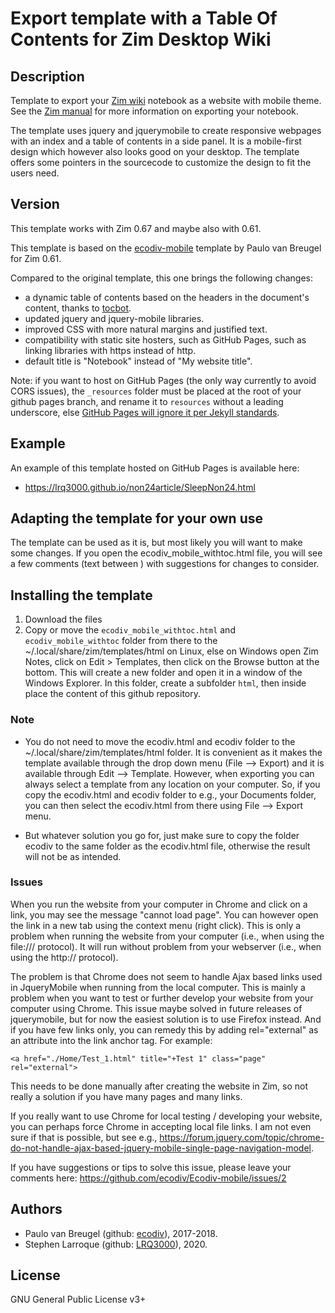 Export template with a Table Of Contents for Zim Desktop Wiki
=============================================================

## Description
Template to export your [Zim wiki](http://www.zim-wiki.org/) notebook as a website with mobile theme. See the [Zim manual](http://zim-wiki.org/manual/Help/Export.html) for more information on exporting your notebook. 

The template uses jquery and jquerymobile to create responsive webpages with an index and a table of contents in a side panel. It is a mobile-first design which however also looks good on your desktop. The template offers some pointers in the sourcecode to customize the design to fit the users need.  

## Version
This template works with Zim 0.67 and maybe also with 0.61.

This template is based on the [ecodiv-mobile](https://github.com/ecodiv/ZIM-templates/tree/master/Ecodiv-mobile) template by Paulo van Breugel for Zim 0.61.

Compared to the original template, this one brings the following changes:
* a dynamic table of contents based on the headers in the document's content, thanks to [tocbot](https://tscanlin.github.io/tocbot/).
* updated jquery and jquery-mobile libraries.
* improved CSS with more natural margins and justified text.
* compatibility with static site hosters, such as GitHub Pages, such as linking libraries with https instead of http.
* default title is "Notebook" instead of "My website title".

Note: if you want to host on GitHub Pages (the only way currently to avoid CORS issues), the `_resources` folder must be placed at the root of your github pages branch, and rename it to `resources` without a leading underscore, else [GitHub Pages will ignore it per Jekyll standards](https://help.github.com/en/github/working-with-github-pages/about-github-pages-and-jekyll).

## Example
An example of this template hosted on GitHub Pages is available here:
* https://lrq3000.github.io/non24article/SleepNon24.html

## Adapting the template for your own use
The template can be used as it is, but most likely you will want to make some changes. If you open the ecodiv_mobile_withtoc.html file, you will see a few comments (text between <!--  -->) with suggestions for changes to consider.

## Installing the template

1. Download the files 
2. Copy or move the `ecodiv_mobile_withtoc.html` and `ecodiv_mobile_withtoc` folder from there to the ~/.local/share/zim/templates/html on Linux, else on Windows open Zim Notes, click on Edit > Templates, then click on the Browse button at the bottom. This will create a new folder and open it in a window of the Windows Explorer. In this folder, create a subfolder `html`, then inside place the content of this github repository.

### Note
* You do not need to move the ecodiv.html and ecodiv folder to the ~/.local/share/zim/templates/html folder. It is convenient as it makes the template available through the drop down menu (File --> Export) and it is available through Edit --> Template. However, when exporting you can always select a template from any location on your computer. So, if you copy the ecodiv.html and ecodiv folder to e.g., your Documents folder, you can then select the ecodiv.html from there using File --> Export menu.

* But whatever solution you go for, just make sure to copy the folder ecodiv to the same folder as the ecodiv.html file, otherwise the result will not be as intended.

### Issues
When you run the website from your computer in Chrome and click on a link, you may see the message "cannot load page". You can however open the link in a new tab using the context menu (right click). This is only a problem when running the website from your computer (i.e., when using the file:/// protocol). It will run without problem from your webserver (i.e., when using the http:// protocol).

The problem is that Chrome does not seem to handle Ajax based links used in JqueryMobile when running from the local computer. This is mainly a problem when you want to test or further develop your website from your computer using Chrome. 
This issue maybe solved in future releases of jquerymobile, but for now the easiest solution is to use Firefox instead. And if you have few links only, you can remedy this by adding rel="external" as an attribute into the link anchor tag. For example:

```<a href="./Home/Test_1.html" title="+Test 1" class="page" rel="external">```

This needs to be done manually after creating the website in Zim, so not really a solution if you have many pages and many links.

If you really want to use Chrome for local testing / developing your website, you can perhaps force Chrome in accepting local file links. I am not even sure if that is possible, but see e.g., https://forum.jquery.com/topic/chrome-do-not-handle-ajax-based-jquery-mobile-single-page-navigation-model.

If you have suggestions or tips to solve this issue, please leave your comments here: https://github.com/ecodiv/Ecodiv-mobile/issues/2

## Authors

* Paulo van Breugel (github: [ecodiv](https://github.com/ecodiv)), 2017-2018.
* Stephen Larroque (github: [LRQ3000](https://github.com/lrq3000)), 2020.

## License

GNU General Public License v3+
